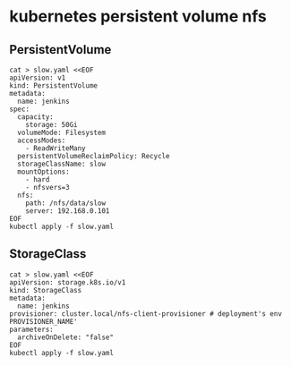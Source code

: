 # kubernetes persistent volume nfs

## PersistentVolume

```shell script
cat > slow.yaml <<EOF
apiVersion: v1
kind: PersistentVolume
metadata:
  name: jenkins
spec:
  capacity:
    storage: 50Gi
  volumeMode: Filesystem
  accessModes:
    - ReadWriteMany
  persistentVolumeReclaimPolicy: Recycle
  storageClassName: slow
  mountOptions:
    - hard
    - nfsvers=3
  nfs:
    path: /nfs/data/slow
    server: 192.168.0.101
EOF
kubectl apply -f slow.yaml
```

## StorageClass

```shell script
cat > slow.yaml <<EOF
apiVersion: storage.k8s.io/v1
kind: StorageClass
metadata:
  name: jenkins
provisioner: cluster.local/nfs-client-provisioner # deployment's env PROVISIONER_NAME'
parameters:
  archiveOnDelete: "false"
EOF
kubectl apply -f slow.yaml
```

